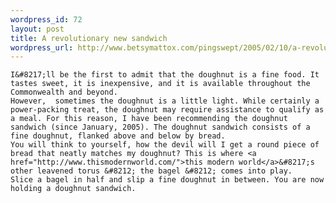 ```yaml
--- 
wordpress_id: 72
layout: post
title: A revolutionary new sandwich
wordpress_url: http://www.betsymattox.com/pingswept/2005/02/10/a-revolutionary-new-sandwich/
---
```

	I&#8217;ll be the first to admit that the doughnut is a fine food. It tastes sweet, it is inexpensive, and it is available throughout the Commonwealth and beyond.
	However,  sometimes the doughnut is a little light. While certainly a power-packing treat, the doughnut may require assistance to qualify as a meal. For this reason, I have been recommending the doughnut sandwich (since January, 2005). The doughnut sandwich consists of a fine doughnut, flanked above and below by bread.
	You will think to yourself, how the devil will I get a round piece of bread that neatly matches my doughnut? This is where <a href="http://www.thismodernworld.com/">this modern world</a>&#8217;s other leavened torus &#8212; the bagel &#8212; comes into play.
	Slice a bagel in half and slip a fine doughnut in between. You are now holding a doughnut sandwich.

